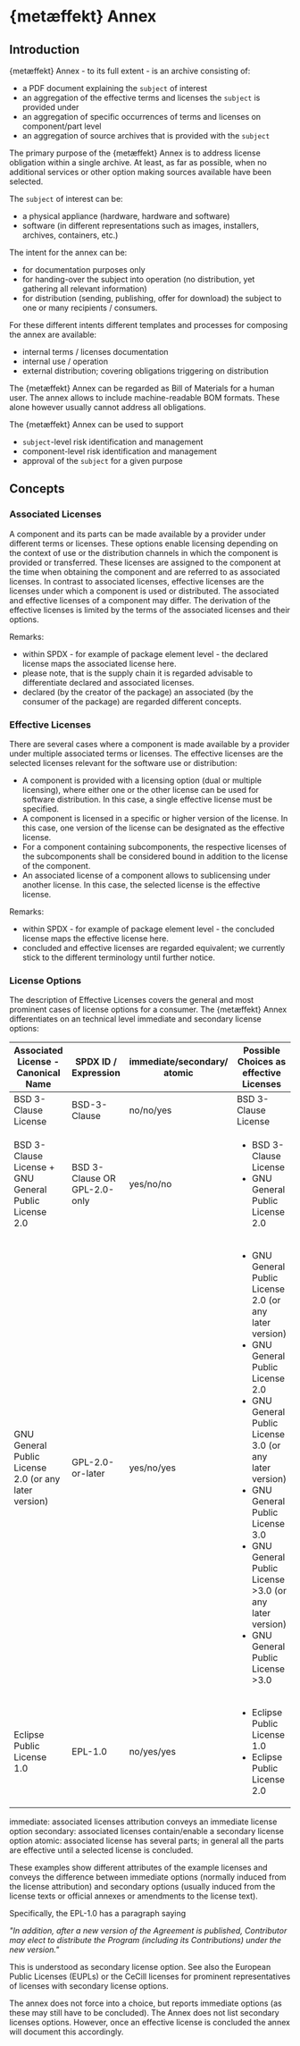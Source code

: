 # {metæffekt} Annex

## Introduction

{metæffekt} Annex - to its full extent - is an archive consisting of:
* a PDF document explaining the `subject` of interest
* an aggregation of the effective terms and licenses the `subject` is provided under
* an aggregation of specific occurrences of terms and licenses on component/part level
* an aggregation of source archives that is provided with the `subject`

The primary purpose of the {metæffekt} Annex is to address license obligation within a single archive. At least, as far
as possible, when no additional services or other option making sources available have been selected.

The `subject` of interest can be:
- a physical appliance (hardware, hardware and software)
- software (in different representations such as images, installers, archives, containers, etc.)

The intent for the annex can be:
- for documentation purposes only
- for handing-over the subject into operation (no distribution, yet gathering all relevant information)
- for distribution (sending, publishing, offer for download) the subject to one or many recipients / consumers.

For these different intents different templates and processes for composing the annex are available:
* internal terms / licenses documentation
* internal use / operation
* external distribution; covering obligations triggering on distribution

The {metæffekt} Annex can be regarded as Bill of Materials for a human user. The annex allows to include 
machine-readable BOM formats. These alone however usually cannot address all obligations.

The {metæffekt} Annex can be used to support
* `subject`-level risk identification and management
* component-level risk identification and management
* approval of the `subject` for a given purpose

## Concepts

### Associated Licenses

A component and its parts can be made available by a provider under different terms or licenses. These options enable
licensing depending on the context of use or the distribution channels in which the component is provided
or transferred. These licenses are assigned to the component at the time when obtaining the component and are referred to
as associated licenses. In contrast to associated licenses, effective licenses are the licenses under
which a component is used or distributed. The associated and effective licenses of a component may differ. The
derivation of the effective licenses is limited by the terms of the associated licenses and their options.

Remarks:
- within SPDX - for example of package element level - the declared license maps the associated license here.
- please note, that is the supply chain it is regarded advisable to differentiate declared and associated licenses.
- declared (by the creator of the package) an associated (by the consumer of the package) are regarded different concepts.

### Effective Licenses

There are several cases where a component is made available by a provider under multiple associated terms or licenses.
The effective licenses are the selected licenses relevant for the software use or distribution:
* A component is provided with a licensing option (dual or multiple licensing), where either one or the other license 
  can be used for software distribution. In this case, a single effective license must be specified.
* A component is licensed in a specific or higher version of the license. In this case, one version of the
  license can be designated as the effective license.
* For a component containing subcomponents, the respective licenses of the subcomponents shall be considered bound in 
  addition to the license of the component.
* An associated license of a component allows to sublicensing under another license. In this case, the selected license 
  is the effective license.

Remarks:
- within SPDX - for example of package element level - the concluded license maps the effective license here.
- concluded and effective licenses are regarded equivalent; we currently stick to the different terminology until 
  further notice.

### License Options

The description of Effective Licenses covers the general and most prominent cases of license options for a consumer.
The {metæffekt} Annex differentiates on an technical level immediate and secondary license options:

| Associated License - Canonical Name                   | SPDX ID / Expression         | immediate/secondary/<br>atomic | Possible Choices as effective Licenses                                                                                                                                                                                                                                                                                     |
|-------------------------------------------------------|------------------------------|--------------------------------|----------------------------------------------------------------------------------------------------------------------------------------------------------------------------------------------------------------------------------------------------------------------------------------------------------------------------|
| BSD 3-Clause License                                  | BSD-3-Clause                 | no/no/yes                      | BSD 3-Clause License                                                                                                                                                                                                                                                                                                       |
| BSD 3-Clause License + GNU General Public License 2.0 | BSD 3-Clause OR GPL-2.0-only | yes/no/no                      | <ul><li>BSD 3-Clause License</li><li>GNU General Public License 2.0</li></ul>                                                                                                                                                                                                                                              |
| GNU General Public License 2.0 (or any later version) | GPL-2.0-or-later             | yes/no/yes                     | <ul><li>GNU General Public License 2.0 (or any later version)</li><li>GNU General Public License 2.0</li><li>GNU General Public License 3.0 (or any later version)</li><li>GNU General Public License 3.0</li><li>GNU General Public License >3.0 (or any later version)</li><li>GNU General Public License >3.0</li></ul> |
| Eclipse Public License 1.0                            | EPL-1.0                      | no/yes/yes                     | <ul><li>Eclipse Public License 1.0</li><li>Eclipse Public License 2.0</li></ul>                                                                                                                                                                                                                                            |

immediate: associated licenses attribution conveys an immediate license option
secondary: associated licenses contain/enable a secondary license option
atomic: associated license has several parts; in general all the parts are effective until a selected license is concluded. 

These examples show different attributes of the example licenses and conveys the difference between immediate options 
(normally induced from the license attribution) and secondary options (usually induced from the license texts or official 
annexes or amendments to the license text).

Specifically, the EPL-1.0 has a paragraph saying

*"In addition, after a new version of the Agreement is published, Contributor may elect to distribute the Program 
(including its Contributions) under the new version."*

This is understood as secondary license option. See also the European Public Licenses (EUPLs) or the CeCill licenses for
prominent representatives of licenses with secondary license options.

The annex does not force into a choice, but reports immediate options (as these may still have to be concluded). The 
Annex does not list secondary licenses options. However, once an effective license is concluded the annex will document 
this accordingly.
